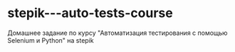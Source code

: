 # stepik---auto-tests-course
Домашнее задание по курсу "Автоматизация тестирования с помощью Selenium и Python" на stepik
